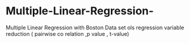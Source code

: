 # Multiple-Linear-Regression-
Multiple Linear Regression with Boston Data set 
ols regression 
variable reduction ( pairwise co relation ,p value , t-value)
